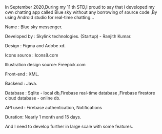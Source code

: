 In September 2020,During my 11 th STD,I proud to say that i developed my own chatting app called Blue sky without any borrowing of source code ,By using Android studio for real-time chatting...



Name : Blue sky messenger.

Developed by : Skylink technologies. (Startup) - Ranjith Kumar.

Design : Figma and Adobe xd.

Icons source : Icons8.com

Illustration design source: Freepick.com

Front-end : XML.

Backend : Java.

Database : Sqlite - local db,Firebase real-time database ,Firebase firestore cloud database - online db.

API used : Firebase authentication, Notifications

Duration: Nearly 1 month and 15 days.



And I need to develop further in large scale with some features.
